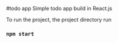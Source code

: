 #todo app
Simple todo app build in React.js

To run the project, the project directory run 
### `npm start`

